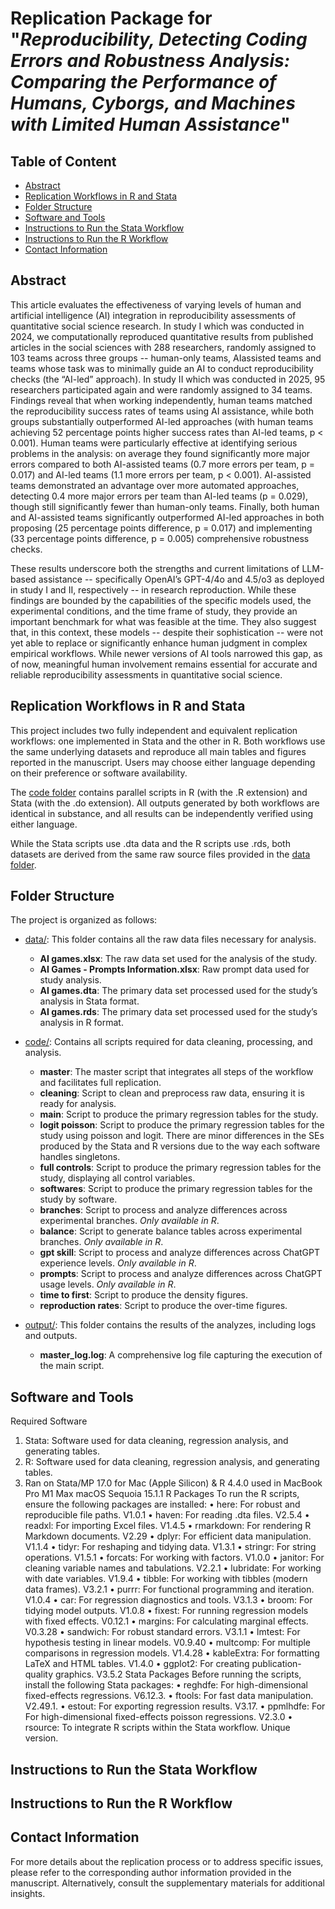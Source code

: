 # Replication Package for "_Reproducibility, Detecting Coding Errors and Robustness Analysis: Comparing the Performance of Humans, Cyborgs, and Machines with Limited Human Assistance_"

## Table of Content
- [Abstract](#Abstract)
- [Replication Workflows in R and Stata](#Replication-Workflows-in-R-and-Stata)
- [Folder Structure](#Folder-Structure)
- [Software and Tools](#Software-and-Tools)
- [Instructions to Run the Stata Workflow](#Instructions-to-Run-the-Stata-Workflow)
- [Instructions to Run the R Workflow](#Instructions-to-Run-the-R-Workflow)
- [Contact Information](#Contact-Information)

## Abstract
This article evaluates the effectiveness of varying levels of human and artificial intelligence (AI) integration in reproducibility assessments of quantitative social science research. In study I which was conducted in 2024, we computationally reproduced quantitative results from published articles in the social sciences with 288 researchers, randomly assigned to 103 teams across three groups -- human-only teams, AIassisted teams and teams whose task was to minimally guide an AI to conduct reproducibility checks (the “AI-led” approach). In study II which was conducted in 2025, 95 researchers participated again and were randomly assigned to 34 teams. Findings reveal that when working independently, human teams matched the reproducibility success rates of teams using AI assistance, while both groups substantially outperformed AI-led approaches (with human teams achieving 52 percentage points higher success rates than AI-led teams, p < 0.001). Human teams were particularly effective at identifying serious problems in the analysis: on average they found significantly more major errors compared to both AI-assisted teams (0.7 more errors per team, p = 0.017) and AI-led teams (1.1 more errors per team, p < 0.001). AI-assisted teams demonstrated an advantage over more automated approaches, detecting 0.4 more major errors per team than AI-led teams (p = 0.029), though still significantly fewer than human-only teams. Finally, both human and AI-assisted teams significantly outperformed AI-led approaches in both proposing (25 percentage points difference, p = 0.017) and implementing (33 percentage points difference, p = 0.005) comprehensive robustness checks.

These results underscore both the strengths and current limitations of LLM-based assistance -- specifically OpenAI’s GPT-4/4o and 4.5/o3 as deployed in study I and II, respectively -- in research reproduction. While these findings are bounded by the capabilities of the specific models used, the experimental conditions, and the time frame of study, they provide an important benchmark for what was feasible at the time. They also suggest that, in this context, these models -- despite their sophistication -- were not yet able to replace or significantly enhance human judgment in complex empirical workflows. While newer versions of AI tools narrowed this gap, as of now, meaningful human involvement remains essential for accurate and reliable reproducibility assessments in quantitative social science.

## Replication Workflows in R and Stata
This project includes two fully independent and equivalent replication workflows: one implemented in Stata and the other in R. Both workflows use the same underlying datasets and reproduce all main tables and figures reported in the manuscript. Users may choose either language depending on their preference or software availability.

The [code folder](https://github.com/atyho/AI-Replication-Games/tree/main/code) contains parallel scripts in R (with the .R extension) and Stata (with the .do extension). All outputs generated by both workflows are identical in substance, and all results can be independently verified using either language.

While the Stata scripts use .dta data and the R scripts use .rds, both datasets are derived from the same raw source files provided in the [data folder](https://github.com/atyho/AI-Replication-Games/tree/main/data).

## Folder Structure
The project is organized as follows:
- [data/](https://github.com/atyho/AI-Replication-Games/tree/main/data): This folder contains all the raw data files necessary for analysis. 
  - **AI games.xlsx**: The raw data set used for the analysis of the study.
  - **AI Games - Prompts Information.xlsx**: Raw prompt data used for study analysis.
  - **AI games.dta**: The primary data set processed used for the study’s analysis in Stata format.
  - **AI games.rds**: The primary data set processed used for the study’s analysis in R format.

- [code/](https://github.com/atyho/AI-Replication-Games/tree/main/code): Contains all scripts required for data cleaning, processing, and analysis.
  - **master**: The master script that integrates all steps of the workflow and facilitates full replication.
  - **cleaning**: Script to clean and preprocess raw data, ensuring it is ready for analysis.
  - **main**: Script to produce the primary regression tables for the study.
  - **logit poisson**: Script to produce the primary regression tables for the study using poisson and logit. There are minor differences in the SEs produced by the Stata and R versions due to the way each software handles singletons.
  - **full controls**: Script to produce the primary regression tables for the study, displaying all control variables.
  - **softwares**: Script to produce the primary regression tables for the study by software.
  - **branches**: Script to process and analyze differences across experimental branches. *Only available in R*.
  - **balance**: Script to generate balance tables across experimental branches. *Only available in R*.
  - **gpt skill**: Script to process and analyze differences across ChatGPT experience levels. *Only available in R*.
  - **prompts**: Script to process and analyze differences across ChatGPT usage levels. *Only available in R*.
  - **time to first**: Script to produce the density figures.
  - **reproduction rates**: Script to produce the over-time figures.
- [output/](https://github.com/atyho/AI-Replication-Games/tree/main/output): This folder contains the results of the analyzes, including logs and outputs.
  - **master_log.log**: A comprehensive log file capturing the execution of the main script.

## Software and Tools
Required Software
1. Stata: Software used for data cleaning, regression analysis, and generating tables.
2. R: Software used for data cleaning, regression analysis, and generating tables.
3. Ran on Stata/MP 17.0 for Mac (Apple Silicon) & R 4.4.0 used in MacBook Pro M1 Max macOS
Sequoia 15.1.1
R Packages
To run the R scripts, ensure the following packages are installed:
• here: For robust and reproducible file paths. V1.0.1
• haven: For reading .dta files. V2.5.4
• readxl: For importing Excel files. V1.4.5
• rmarkdown: For rendering R Markdown documents. V2.29
• dplyr: For efficient data manipulation. V1.1.4
• tidyr: For reshaping and tidying data. V1.3.1
• stringr: For string operations. V1.5.1
• forcats: For working with factors. V1.0.0
• janitor: For cleaning variable names and tabulations. V2.2.1
• lubridate: For working with date variables. V1.9.4
• tibble: For working with tibbles (modern data frames). V3.2.1
• purrr: For functional programming and iteration. V1.0.4
• car: For regression diagnostics and tools. V3.1.3
• broom: For tidying model outputs. V1.0.8
• fixest: For running regression models with fixed effects. V0.12.1
• margins: For calculating marginal effects. V0.3.28
• sandwich: For robust standard errors. V3.1.1
• lmtest: For hypothesis testing in linear models. V0.9.40
• multcomp: For multiple comparisons in regression models. V1.4.28
• kableExtra: For formatting LaTeX and HTML tables. V1.4.0
• ggplot2: For creating publication-quality graphics. V3.5.2
Stata Packages
Before running the scripts, install the following Stata packages:
• reghdfe: For high-dimensional fixed-effects regressions. V6.12.3.
• ftools: For fast data manipulation. V2.49.1.
• estout: For exporting regression results. V3.17.
• ppmlhdfe: For For high-dimensional fixed-effects poisson regressions. V2.3.0
• rsource: To integrate R scripts within the Stata workflow. Unique version.
## Instructions to Run the **Stata** Workflow

## Instructions to Run the **R** Workflow

## Contact Information
For more details about the replication process or to address specific issues, please refer to the corresponding author information provided in the manuscript. Alternatively, consult the supplementary materials for additional insights.
